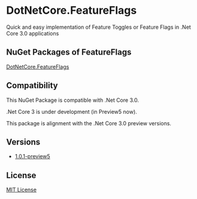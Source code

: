 # **DotNetCore.FeatureFlags**
Quick and easy implementation of Feature Toggles or Feature Flags in .Net Core 3.0 applications

## NuGet Packages of FeatureFlags
[DotNetCore.FeatureFlags](https://www.nuget.org/packages/DotNetCore.FeatureFlags/)

## Compatibility
This NuGet Package is compatible with .Net Core 3.0.

.Net Core 3 is under development (in Preview5 now).

This package is alignment with the .Net Core 3.0 preview versions.

## Versions
- [1.0.1-preview5](https://www.nuget.org/packages/DotNetCore.FeatureFlags/1.0.1-preview5)

## License
[MIT License](https://licenses.nuget.org/MIT)

